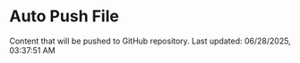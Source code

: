 # Auto Push File

Content that will be pushed to GitHub repository.
Last updated: 06/28/2025, 03:37:51 AM